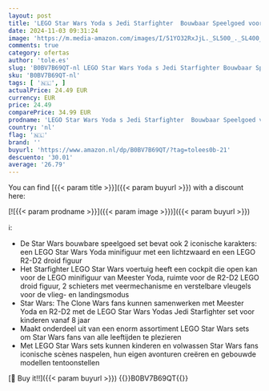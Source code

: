 ```yaml
---
layout: post
title: 'LEGO Star Wars Yoda s Jedi Starfighter  Bouwbaar Speelgoed voor Kinderen  The Clone Wars Voertuig met Meester Yoda Minifiguur  Lichtzwaard en Droid R2-D2 Figuur  Cadeau voor Jongens en Meisjes 75360'
date: 2024-11-03 09:31:24
image: 'https://m.media-amazon.com/images/I/51YO32RxJjL._SL500_._SL400_.jpg'
comments: true
category: ofertas
author: 'tole.es'
slug: 'B0BV7B69QT-nl LEGO Star Wars Yoda s Jedi Starfighter Bouwbaar Speelgoed...'
sku: 'B0BV7B69QT-nl'
tags: [ '🇳🇱', ]
actualPrice: 24.49 EUR
currency: EUR
price: 24.49
comparePrice: 34.99 EUR
prodname: 'LEGO Star Wars Yoda s Jedi Starfighter  Bouwbaar Speelgoed voor Kinderen  The Clone Wars Voertuig met Meester Yoda Minifiguur  Lichtzwaard en Droid R2-D2 Figuur  Cadeau voor Jongens en Meisjes 75360'
country: 'nl'
flag: '🇳🇱'
brand: ''
buyurl: 'https://www.amazon.nl/dp/B0BV7B69QT/?tag=tolees0b-21'
descuento: '30.01'
average: '26.79'
---
```


You can find [{{< param title >}}]({{< param buyurl >}}) with a discount here:

[![{{< param prodname >}}]({{< param image >}})]({{< param buyurl >}})

ℹ️:

- De Star Wars bouwbare speelgoed set bevat ook 2 iconische karakters: een LEGO Star Wars Yoda minifiguur met een lichtzwaard en een LEGO R2-D2 droid figuur
- Het Starfighter LEGO Star Wars voertuig heeft een cockpit die open kan voor de LEGO minifiguur van Meester Yoda, ruimte voor de R2-D2 LEGO droid figuur, 2 schieters met veermechanisme en verstelbare vleugels voor de vlieg- en landingsmodus
- Star Wars: The Clone Wars fans kunnen samenwerken met Meester Yoda en R2-D2 met de LEGO Star Wars Yodas Jedi Starfighter set voor kinderen vanaf 8 jaar
- Maakt onderdeel uit van een enorm assortiment LEGO Star Wars sets om Star Wars fans van alle leeftijden te plezieren
- Met LEGO Star Wars sets kunnen kinderen en volwassen Star Wars fans iconische scènes naspelen, hun eigen avonturen creëren en gebouwde modellen tentoonstellen

[🛒 Buy it!!]({{< param buyurl >}})
{{<world>}}B0BV7B69QT{{</world>}}
